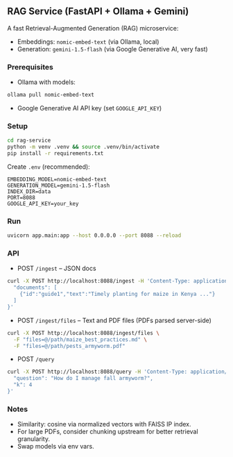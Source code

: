 ## RAG Service (FastAPI + Ollama + Gemini)

A fast Retrieval-Augmented Generation (RAG) microservice:
- Embeddings: `nomic-embed-text` (via Ollama, local)
- Generation: `gemini-1.5-flash` (via Google Generative AI, very fast)

### Prerequisites
- Ollama with models:
```bash
ollama pull nomic-embed-text
```
- Google Generative AI API key (set `GOOGLE_API_KEY`)

### Setup
```bash
cd rag-service
python -m venv .venv && source .venv/bin/activate
pip install -r requirements.txt
```
Create `.env` (recommended):
```
EMBEDDING_MODEL=nomic-embed-text
GENERATION_MODEL=gemini-1.5-flash
INDEX_DIR=data
PORT=8088
GOOGLE_API_KEY=your_key
```

### Run
```bash
uvicorn app.main:app --host 0.0.0.0 --port 8088 --reload
```

### API
- POST `/ingest` – JSON docs
```bash
curl -X POST http://localhost:8088/ingest -H 'Content-Type: application/json' -d '{
  "documents": [
    {"id":"guide1","text":"Timely planting for maize in Kenya ..."}
  ]
}'
```

- POST `/ingest/files` – Text and PDF files (PDFs parsed server-side)
```bash
curl -X POST http://localhost:8088/ingest/files \
  -F "files=@/path/maize_best_practices.md" \
  -F "files=@/path/pests_armyworm.pdf"
```

- POST `/query`
```bash
curl -X POST http://localhost:8088/query -H 'Content-Type: application/json' -d '{
  "question": "How do I manage fall armyworm?",
  "k": 4
}'
```

### Notes
- Similarity: cosine via normalized vectors with FAISS IP index.
- For large PDFs, consider chunking upstream for better retrieval granularity.
- Swap models via env vars. 